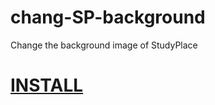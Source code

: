 # chang-SP-background
Change the background image of StudyPlace
#  [INSTALL](https://greasyfork.org/scripts/431449-change-sp-background/code/change%20SP%20background.user.js "INSTALL")
